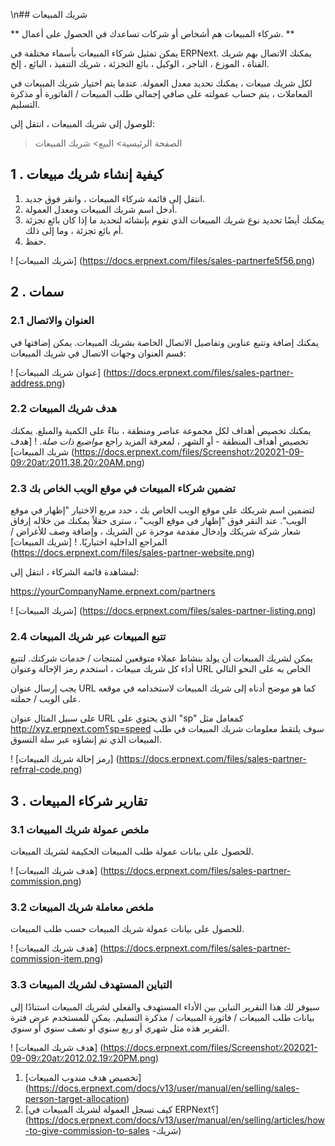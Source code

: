 \n## شريك المبيعات

** شركاء المبيعات هم أشخاص أو شركات تساعدك في الحصول على أعمال. **

يمكن تمثيل شركاء المبيعات بأسماء مختلفة في ERPNext. يمكنك الاتصال بهم شريك القناة ، الموزع ، التاجر ، الوكيل ، بائع التجزئة ، شريك التنفيذ ، البائع ، إلخ.

لكل شريك مبيعات ، يمكنك تحديد معدل العمولة. عندما يتم اختيار شريك المبيعات في المعاملات ، يتم حساب عمولته على صافي إجمالي طلب المبيعات / الفاتورة أو مذكرة التسليم.

للوصول إلى شريك المبيعات ، انتقل إلى:

> الصفحة الرئيسية> البيع> شريك المبيعات

## 1 \. كيفية إنشاء شريك مبيعات

1. انتقل إلى قائمة شركاء المبيعات ، وانقر فوق جديد.
2. أدخل اسم شريك المبيعات ومعدل العمولة.
3. يمكنك أيضًا تحديد نوع شريك المبيعات الذي تقوم بإنشائه لتحديد ما إذا كان بائع تجزئة أم بائع تجزئة ، وما إلى ذلك.
4. حفظ.

! [شريك المبيعات] (https://docs.erpnext.com/files/sales-partnerfe5f56.png)

## 2 \. سمات

### 2.1 العنوان والاتصال

يمكنك إضافة وتتبع عناوين وتفاصيل الاتصال الخاصة بشريك المبيعات. يمكن إضافتها في قسم العنوان وجهات الاتصال في شريك المبيعات:

! [عنوان شريك المبيعات] (https://docs.erpnext.com/files/sales-partner-address.png)

### 2.2 هدف شريك المبيعات

يمكنك تخصيص أهداف لكل مجموعة عناصر ومنطقة ، بناءً على الكمية والمبلغ. يمكنك تخصيص أهداف المنطقة - أو الشهر ، لمعرفة المزيد راجع _مواضيع ذات صلة_. ! [هدف شريك المبيعات] (https://docs.erpnext.com/files/Screenshot٪202021-09-09٪20at٪2011.38.20٪20AM.png)

### 2.3 تضمين شركاء المبيعات في موقع الويب الخاص بك

لتضمين اسم شريكك على موقع الويب الخاص بك ، حدد مربع الاختيار "إظهار في موقع الويب". عند النقر فوق "إظهار في موقع الويب" ، سترى حقلاً يمكنك من خلاله إرفاق شعار شركة شريكك وإدخال مقدمة موجزة عن الشريك ، وإضافة وصف للأغراض / المراجع الداخلية اختياريًا. ! [شريك المبيعات] (https://docs.erpnext.com/files/sales-partner-website.png)

لمشاهدة قائمة الشركاء ، انتقل إلى:

https://yourCompanyName.erpnext.com/partners

! [شريك المبيعات] (https://docs.erpnext.com/files/sales-partner-listing.png)

### 2.4 تتبع المبيعات عبر شريك المبيعات

يمكن لشريك المبيعات أن يولد بنشاط عملاء متوقعين لمنتجات / خدمات شركتك. لتتبع أداء كل شريك مبيعات ، استخدم رمز الإحالة وعنوان URL الخاص به على النحو التالي

يجب إرسال عنوان URL كما هو موضح أدناه إلى شريك المبيعات لاستخدامه في موقعه على الويب / حملته.

على سبيل المثال عنوان URL الذي يحتوي على "sp" كمعامل مثل http://xyz.erpnext.com؟sp=speed سوف يلتقط معلومات شريك المبيعات في طلب المبيعات الذي تم إنشاؤه عبر سلة التسوق.

! [رمز إحالة شريك المبيعات] (https://docs.erpnext.com/files/sales-partner-refrral-code.png)

## 3 \. تقارير شركاء المبيعات

### 3.1 ملخص عمولة شريك المبيعات

للحصول على بيانات عمولة طلب المبيعات الحكيمة لشريك المبيعات.

! [هدف شريك المبيعات] (https://docs.erpnext.com/files/sales-partner-commission.png)

### 3.2 ملخص معاملة شريك المبيعات

للحصول على بيانات عمولة شريك المبيعات حسب طلب المبيعات.

! [هدف شريك المبيعات] (https://docs.erpnext.com/files/sales-partner-commission-item.png)

### 3.3 التباين المستهدف لشريك المبيعات

سيوفر لك هذا التقرير التباين بين الأداء المستهدف والفعلي لشريك المبيعات استنادًا إلى بيانات طلب المبيعات / فاتورة المبيعات / مذكرة التسليم. يمكن للمستخدم عرض فترة التقرير هذه مثل شهري أو ربع سنوي أو نصف سنوي أو سنوي.

! [هدف شريك المبيعات] (https://docs.erpnext.com/files/Screenshot٪202021-09-09٪20at٪2012.02.19٪20PM.png)

1. [تخصيص هدف مندوب المبيعات] (https://docs.erpnext.com/docs/v13/user/manual/en/selling/sales-person-target-allocation)
2. [كيف تسجل العمولة لشريك المبيعات في ERPNext؟] (https://docs.erpnext.com/docs/v13/user/manual/en/selling/articles/how-to-give-commission-to-sales -شريك)
